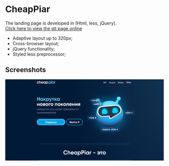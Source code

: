 # CheapPiar
The landing page is developed in (Html, less, jQuery).
<br/>
<a href="https://viktorcoi.github.io/CheapPiar/">Click here to view the git page online</a>
- Adaptive layout up to 320px;
- Cross-browser layout;
- jQuery functionality;
- Styled less preprocessor;

## Screenshots
<img src='./assets/img/screenshot.jpg'></img>
